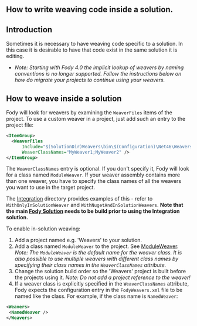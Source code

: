 ## How to write weaving code inside a solution.

## Introduction

Sometimes it is necessary to have weaving code specific to a solution. 
In this case it is desirable to have that code exist in the same solution it is editing.

- _Note: Starting with Fody 4.0 the implicit lookup of weavers by naming conventions is no longer supported. 
  Follow the instructions below on how do migrate your projects to continue using your weavers._


## How to weave inside a solution 

Fody will look for weavers by examining the `WeaverFiles` items of the project. To use a custom weaver in a project, 
just add such an entry to the project file:

```xml
<ItemGroup>
  <WeaverFiles
      Include="$(SolutionDir)Weavers\bin\$(Configuration)\Net46\Weavers.dll"
      WeaverClassNames="MyWeaver1;MyWeaver2" />
</ItemGroup>
```

The `WeaverClassNames` entry is optional. If you don't specify it, Fody will look for a class named `ModuleWeaver`.
If your weaver assembly contains more than one weaver, you have to specify the class names of all the weavers you want to use in the target project.

The [Integration](https://github.com/Fody/Fody/tree/master/Integration) directory provides examples of this - refer to `WithOnlyInSolutionWeaver` and `WithNugetAndInSolutionWeavers`. **Note that the main [Fody Solution](https://github.com/Fody/Fody/blob/master/Fody.sln) needs to be build prior to using the Integration solution.**

To enable in-solution weaving:

  1. Add a project named e.g. 'Weavers' to your solution.
  2. Add a class named `ModuleWeaver` to the project. See [ModuleWeaver](ModuleWeaver).
     _Note: The `ModuleWeaver` is the default name for the weaver class. It is also possible to use multiple weavers with different class names by specifying their class names in the `WeaverClassNames` attribute._
  3. Change the solution build order so the 'Weavers' project is built before the projects using it.
     _Note: Do not add a project reference to the weaver!_
  4. If a weaver class is explicitly specified in the `WeaverClassNames` attribute, Fody expects the configuration entry in the `FodyWeavers.xml` file to be named like the class. For example, if the class name is `NamedWeaver`:

```xml
<Weavers>
 <NamedWeaver />
</Weavers>
```